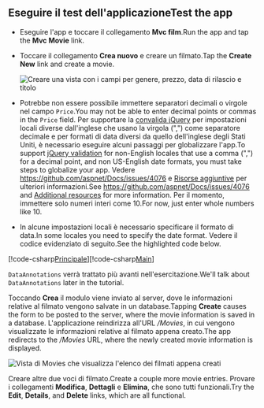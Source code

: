 
## <a name="test-the-app"></a><span data-ttu-id="4523f-101">Eseguire il test dell'applicazione</span><span class="sxs-lookup"><span data-stu-id="4523f-101">Test the app</span></span>

* <span data-ttu-id="4523f-102">Eseguire l'app e toccare il collegamento **Mvc film**.</span><span class="sxs-lookup"><span data-stu-id="4523f-102">Run the app and tap the **Mvc Movie** link.</span></span>
* <span data-ttu-id="4523f-103">Toccare il collegamento **Crea nuovo** e creare un filmato.</span><span class="sxs-lookup"><span data-stu-id="4523f-103">Tap the **Create New** link and create a movie.</span></span>

  ![Creare una vista con i campi per genere, prezzo, data di rilascio e titolo](../../tutorials/first-mvc-app/adding-model/_static/movies.png)

* <span data-ttu-id="4523f-105">Potrebbe non essere possibile immettere separatori decimali o virgole nel campo `Price`.</span><span class="sxs-lookup"><span data-stu-id="4523f-105">You may not be able to enter decimal points or commas in the `Price` field.</span></span> <span data-ttu-id="4523f-106">Per supportare la [convalida jQuery](https://jqueryvalidation.org/) per impostazioni locali diverse dall'inglese che usano la virgola (",") come separatore decimale e per formati di data diversi da quello dell'inglese degli Stati Uniti, è necessario eseguire alcuni passaggi per globalizzare l'app.</span><span class="sxs-lookup"><span data-stu-id="4523f-106">To support [jQuery validation](https://jqueryvalidation.org/) for non-English locales that use a comma (",") for a decimal point, and non US-English date formats, you must take steps to globalize your app.</span></span> <span data-ttu-id="4523f-107">Vedere https://github.com/aspnet/Docs/issues/4076 e [Risorse aggiuntive](#additional-resources) per ulteriori informazioni.</span><span class="sxs-lookup"><span data-stu-id="4523f-107">See https://github.com/aspnet/Docs/issues/4076 and [Additional resources](#additional-resources) for more information.</span></span> <span data-ttu-id="4523f-108">Per il momento, immettere solo numeri interi come 10.</span><span class="sxs-lookup"><span data-stu-id="4523f-108">For now, just enter whole numbers like 10.</span></span>

<a name="displayformatdatelocal"></a>

* <span data-ttu-id="4523f-109">In alcune impostazioni locali è necessario specificare il formato di data.</span><span class="sxs-lookup"><span data-stu-id="4523f-109">In some locales you need to specify the date format.</span></span> <span data-ttu-id="4523f-110">Vedere il codice evidenziato di seguito.</span><span class="sxs-lookup"><span data-stu-id="4523f-110">See the highlighted code below.</span></span>

<span data-ttu-id="4523f-111">[!code-csharp[Principale](../../tutorials/first-mvc-app/start-mvc/sample/MvcMovie/Models/MovieDateFormat.cs?name=snippet_1&highlight=2,10)]</span><span class="sxs-lookup"><span data-stu-id="4523f-111">[!code-csharp[Main](../../tutorials/first-mvc-app/start-mvc/sample/MvcMovie/Models/MovieDateFormat.cs?name=snippet_1&highlight=2,10)]</span></span>

<span data-ttu-id="4523f-112">`DataAnnotations` verrà trattato più avanti nell'esercitazione.</span><span class="sxs-lookup"><span data-stu-id="4523f-112">We'll talk about `DataAnnotations` later in the tutorial.</span></span>

<span data-ttu-id="4523f-113">Toccando **Crea** il modulo viene inviato al server, dove le informazioni relative al filmato vengono salvate in un database.</span><span class="sxs-lookup"><span data-stu-id="4523f-113">Tapping **Create** causes the form to be posted to the server, where the movie information is saved in a database.</span></span> <span data-ttu-id="4523f-114">L'applicazione reindirizza all'URL */Movies*, in cui vengono visualizzate le informazioni relative al filmato appena creato.</span><span class="sxs-lookup"><span data-stu-id="4523f-114">The app redirects to the */Movies* URL, where the newly created movie information is displayed.</span></span>

![Vista di Movies che visualizza l'elenco dei filmati appena creati](../../tutorials/first-mvc-app/adding-model/_static/h.png)

<span data-ttu-id="4523f-116">Creare altre due voci di filmato.</span><span class="sxs-lookup"><span data-stu-id="4523f-116">Create a couple more movie entries.</span></span> <span data-ttu-id="4523f-117">Provare i collegamenti **Modifica**, **Dettagli** e **Elimina**, che sono tutti funzionali.</span><span class="sxs-lookup"><span data-stu-id="4523f-117">Try the **Edit**, **Details**, and **Delete** links, which are all functional.</span></span>
